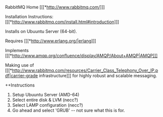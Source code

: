 RabbitMQ Home [[[*http://www.rabbitmq.com/]]]

Installation Instructions: [[[*http://www.rabbitmq.com/install.html#introduction]]]

Installs on Ubuuntu Server (64-bit).

Requires [[[*http://www.erlang.org/|erlang]]]

Implements [[[*http://www.amqp.org/confluence/display/AMQP/About+AMQP|AMQP]]]

Making use of [[[*http://www.rabbitmq.com/resources/Carrier_Class_Telephony_Over_IP.pdf|carrier-grade infrastructure]]] for highly robust and scalable messaging.

++Instructions
1. Setup Ubuuntu Server (AMD-64)
2. Select entire disk & LVM (necc?)
3. Select LAMP configuration (necc?)
4. Go ahead and select 'GRUB' -- not sure what this is for.